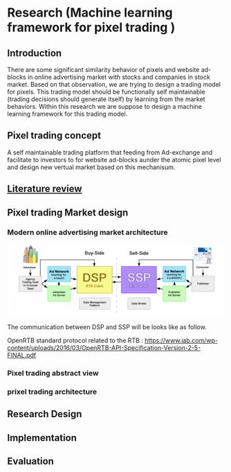 # Research (Machine learning framework for pixel trading )

## Introduction

  There are some significant similarity behavior of pixels and website ad-blocks in online advertising market with stocks and companies in stock market. Based on that observation, we are trying to design a trading model for pixels. This trading model should be functionally self maintainable (trading decisions should generate itself) by learning from the market behaviors. Within this research we are suppose to design a machine learning framework for this trading model.

## Pixel trading concept 

  A self maintainable trading platform that feeding from Ad-exchange and facilitate to investors to for website ad-blocks aunder the atomic pixel level and design new vertual market based on this mechanisum. 
  
## [Literature review](https://github.com/Pixel-trading/Research/tree/master/literature_review)
  
## Pixel trading Market design 

### Modern online advertising market architecture 

![alt text](https://github.com/Pixel-trading/Research/blob/master/images/Ad-exchange.png)

The communication between DSP and SSP will be looks like as follow. 

OpenRTB standard protocol related to the RTB : https://www.iab.com/wp-content/uploads/2016/03/OpenRTB-API-Specification-Version-2-5-FINAL.pdf

### Pixel trading abstract view 

### prixel trading architecture 


## Research Design 

## Implementation

## Evaluation 



